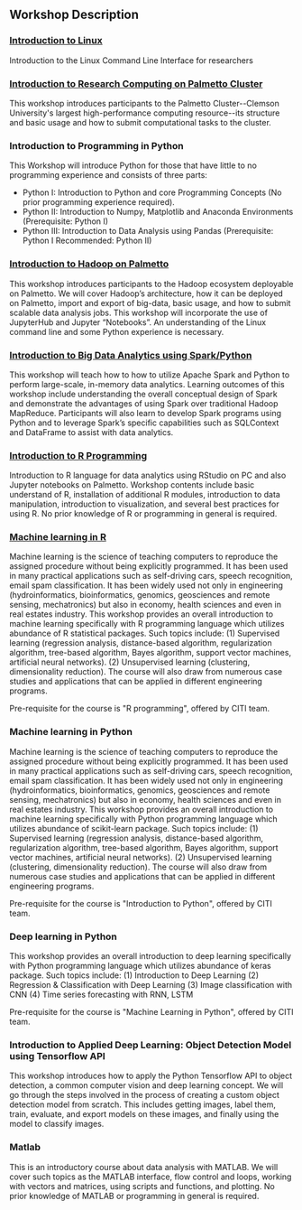 ## Workshop Description

### [Introduction to Linux](https://clemsonciti.github.io/workshop-linux/index.html)
Introduction to the Linux Command Line Interface for researchers

### [Introduction to Research Computing on Palmetto Cluster](https://clemsonciti.github.io/workshop-palmetto/)
This workshop introduces participants to the Palmetto Cluster--Clemson University's largest high-performance computing resource--its structure and basic usage and how to submit computational tasks to the cluster.

### Introduction to Programming in Python

This Workshop will introduce Python for those that have little to no programming experience and consists of three parts: 

- Python I: Introduction to Python and core Programming Concepts 
(No prior programming experience required).
- Python II: Introduction to Numpy, Matplotlib and Anaconda Environments (Prerequisite: Python I)
- Python III: Introduction to Data Analysis using Pandas (Prerequisite: Python I Recommended: Python II)

### [Introduction to Hadoop on Palmetto](https://clemsonciti.github.io/workshop-hadoop/)

This workshop introduces participants to the Hadoop ecosystem deployable on Palmetto. 
We will cover Hadoop’s architecture, how it can be deployed on Palmetto, import and 
export of big-data, basic usage, and how to submit scalable data analysis jobs. This 
workshop will incorporate the use of JupyterHub and Jupyter “Notebooks”. An understanding 
of the Linux command line and some Python experience is necessary.

### [Introduction to Big Data Analytics using Spark/Python](https://clemsonciti.github.io/workshop-spark/)

This workshop will teach how to how to utilize Apache Spark and Python to perform large-scale, 
in-memory data analytics. Learning outcomes of this workshop include understanding the overall 
conceptual design of Spark and demonstrate the advantages of using Spark over traditional Hadoop
MapReduce. Participants will also learn to develop Spark programs using Python and to leverage 
Spark’s specific capabilities such as SQLContext and DataFrame to assist with data analytics. 

### [Introduction to R Programming](https://clemsonciti.github.io/workshop-R/)

Introduction to R language for data analytics using RStudio on PC and also Jupyter notebooks 
on Palmetto. Workshop contents include basic understand of R, installation of additional R 
modules, introduction to data manipulation, introduction to visualization, and several best 
practices for using R. No prior knowledge of R or programming in general is required.

### [Machine learning in R](https://clemsonciti.github.io/Workshop-R-ML/)

Machine learning is the science of teaching computers to reproduce the assigned procedure without being explicitly programmed. It has been used in many practical applications such as self-driving cars, speech recognition, email spam classification. It has been widely used not only in engineering (hydroinformatics, bioinformatics, genomics, geosciences and remote sensing, mechatronics) but also in economy, health sciences and even in real estates industry. This workshop provides an overall introduction to machine learning specifically with R programming language which utilizes abundance of R statistical packages. Such topics include: (1) Supervised learning (regression analysis, distance-based algorithm, regularization algorithm, tree-based algorithm, Bayes algorithm, support vector machines, artificial neural networks). (2) Unsupervised learning (clustering, dimensionality reduction). The course will also draw from numerous case studies and applications that can be applied in different engineering programs.

Pre-requisite for the course is "R programming", offered by CITI team.

### Machine learning in Python

Machine learning is the science of teaching computers to reproduce the assigned procedure without being explicitly programmed. It has been used in many practical applications such as self-driving cars, speech recognition, email spam classification. It has been widely used not only in engineering (hydroinformatics, bioinformatics, genomics, geosciences and remote sensing, mechatronics) but also in economy, health sciences and even in real estates industry. This workshop provides an overall introduction to machine learning specifically with Python programming language which utilizes abundance of scikit-learn package. Such topics include: (1) Supervised learning (regression analysis, distance-based algorithm, regularization algorithm, tree-based algorithm, Bayes algorithm, support vector machines, artificial neural networks). (2) Unsupervised learning (clustering, dimensionality reduction). The course will also draw from numerous case studies and applications that can be applied in different engineering programs.

Pre-requisite for the course is "Introduction to Python", offered by CITI team.

### Deep learning in Python

This workshop provides an overall introduction to deep learning specifically with Python programming language which utilizes abundance of keras package. Such topics include: (1) Introduction to Deep Learning (2) Regression & Classification with Deep Learning (3) Image classification with CNN (4) Time series forecasting with RNN, LSTM

Pre-requisite for the course is "Machine Learning in Python", offered by CITI team.

### Introduction to Applied Deep Learning: Object Detection Model using Tensorflow API

This workshop introduces how to apply the Python Tensorflow API to object detection, a common 
computer vision and deep learning concept. We will go through the steps involved in the process 
of creating a custom object detection model from scratch. This includes getting images, label 
them, train, evaluate, and export models on these images, and finally using the model to 
classify images. 

### Matlab

This is an introductory course about data analysis with MATLAB. We will cover such topics as 
the MATLAB interface, flow control and loops, working with vectors and matrices, using scripts 
and functions, and plotting. No prior knowledge of MATLAB or programming in general is required.
